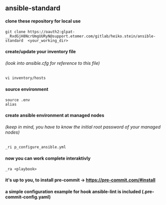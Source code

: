## ansible-standard 
#### clone these repository for local use
```
git clone https://oauth2:glpat-__RxdGjH8NcrUmgUURyN@support.etomer.com/gitlab/heiko.stein/ansible-standard  <your_working_dir>
```


#### create/update your inventory file
###### (look into ansible.cfg for reference to this file)
```
vi inventory/hosts
```

#### source environment
```
source .env
alias
```

#### create ansible environment at managed nodes 
###### (keep in mind, you have to know the initial root password of your managed nodes)
```
_ri p_configure_ansible.yml
```

#### now you can work complete interaktivly
```
_ra <playbook>
```

#### it's up to you, to install pre-commit -> https://pre-commit.com/#install
#### a simple configuration example for hook ansible-lint is included (.pre-commit-config.yaml) 
